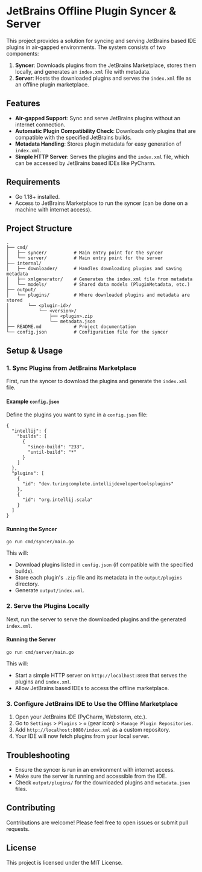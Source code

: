 # JetBrains Offline Plugin Syncer & Server

This project provides a solution for syncing and serving JetBrains based IDE plugins in air-gapped environments. The system consists of two components:
1. **Syncer**: Downloads plugins from the JetBrains Marketplace, stores them locally, and generates an `index.xml` file with metadata.
2. **Server**: Hosts the downloaded plugins and serves the `index.xml` file as an offline plugin marketplace.

## Features
- **Air-gapped Support**: Sync and serve JetBrains plugins without an internet connection.
- **Automatic Plugin Compatibility Check**: Downloads only plugins that are compatible with the specified JetBrains builds.
- **Metadata Handling**: Stores plugin metadata for easy generation of `index.xml`.
- **Simple HTTP Server**: Serves the plugins and the `index.xml` file, which can be accessed by JetBrains based IDEs like PyCharm.

## Requirements
- Go 1.18+ installed.
- Access to JetBrains Marketplace to run the syncer (can be done on a machine with internet access).

## Project Structure
```
.
├── cmd/
│   ├── syncer/          # Main entry point for the syncer
│   └── server/          # Main entry point for the server
├── internal/
│   ├── downloader/      # Handles downloading plugins and saving metadata
│   ├── xmlgenerator/    # Generates the index.xml file from metadata
│   └── models/          # Shared data models (PluginMetadata, etc.)
├── output/
│   └── plugins/         # Where downloaded plugins and metadata are stored
│       └── <plugin-id>/ 
│           └── <version>/
│               ├── <plugin>.zip
│               └── metadata.json
├── README.md            # Project documentation
└── config.json          # Configuration file for the syncer
```

## Setup & Usage

### 1. Sync Plugins from JetBrains Marketplace
First, run the syncer to download the plugins and generate the `index.xml` file.

#### Example `config.json`
Define the plugins you want to sync in a `config.json` file:

```
{
  "intellij": {
    "builds": [
      {
        "since-build": "233",
        "until-build": "*"
      }
    ]
  },
  "plugins": [
    {
      "id": "dev.turingcomplete.intellijdevelopertoolsplugins"
    },
    {
      "id": "org.intellij.scala"
    }
  ]
}
```

#### Running the Syncer
```
go run cmd/syncer/main.go
```
This will:
- Download plugins listed in `config.json` (if compatible with the specified builds).
- Store each plugin's `.zip` file and its metadata in the `output/plugins` directory.
- Generate `output/index.xml`.

### 2. Serve the Plugins Locally
Next, run the server to serve the downloaded plugins and the generated `index.xml`.

#### Running the Server
```
go run cmd/server/main.go
```
This will:
- Start a simple HTTP server on `http://localhost:8080` that serves the plugins and `index.xml`.
- Allow JetBrains based IDEs to access the offline marketplace.

### 3. Configure JetBrains IDE to Use the Offline Marketplace
1. Open your JetBrains IDE (PyCharm, Webstorm, etc.).
2. Go to `Settings` > `Plugins` > `⚙️` (gear icon) > `Manage Plugin Repositories`.
3. Add `http://localhost:8080/index.xml` as a custom repository.
4. Your IDE will now fetch plugins from your local server.

## Troubleshooting
- Ensure the syncer is run in an environment with internet access.
- Make sure the server is running and accessible from the IDE.
- Check `output/plugins/` for the downloaded plugins and `metadata.json` files.

## Contributing
Contributions are welcome! Please feel free to open issues or submit pull requests.

## License
This project is licensed under the MIT License.
